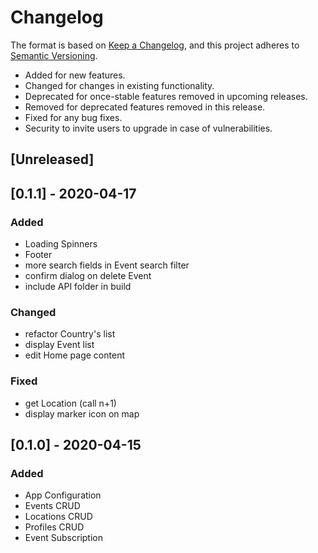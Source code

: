 # Changelog

The format is based on [Keep a Changelog](https://keepachangelog.com/en/1.0.0/),
and this project adheres to [Semantic Versioning](https://semver.org/spec/v2.0.0.html).

- Added for new features.
- Changed for changes in existing functionality.
- Deprecated for once-stable features removed in upcoming releases.
- Removed for deprecated features removed in this release.
- Fixed for any bug fixes.
- Security to invite users to upgrade in case of vulnerabilities.

## [Unreleased]

## [0.1.1] - 2020-04-17

### Added

- Loading Spinners
- Footer
- more search fields in Event search filter
- confirm dialog on delete Event
- include API folder in build

### Changed

- refactor Country's list
- display Event list
- edit Home page content

### Fixed

- get Location (call n+1)
- display marker icon on map

## [0.1.0] - 2020-04-15

### Added

- App Configuration
- Events CRUD
- Locations CRUD
- Profiles CRUD
- Event Subscription
